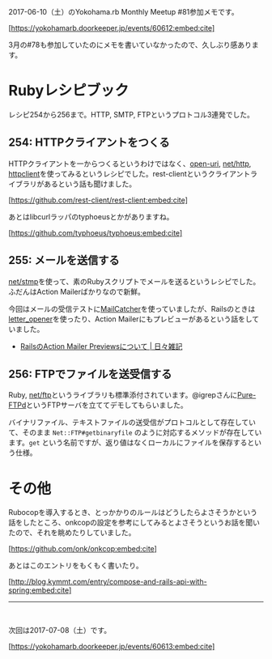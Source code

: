 <!-- Yokohama.rb Monthly Meetup #81に参加した -->

2017-06-10（土）のYokohama.rb Monthly Meetup #81参加メモです。

[https://yokohamarb.doorkeeper.jp/events/60612:embed:cite]

3月の#78も参加していたのにメモを書いていなかったので、久しぶり感あります。

# Rubyレシピブック

レシピ254から256まで。HTTP, SMTP, FTPというプロトコル3連発でした。

## 254: HTTPクライアントをつくる

HTTPクライアントを一からつくるというわけではなく、[open-uri](https://docs.ruby-lang.org/ja/latest/library/open=2duri.html), [net/http](https://docs.ruby-lang.org/ja/latest/library/net=2fhttp.html), [httpclient](https://github.com/nahi/httpclient)を使ってみるというレシピでした。rest-clientというクライアントライブラリがあるという話も聞けました。

[https://github.com/rest-client/rest-client:embed:cite]

あとはlibcurlラッパのtyphoeusとかがありますね。

[https://github.com/typhoeus/typhoeus:embed:cite]

## 255: メールを送信する

[net/stmp](https://docs.ruby-lang.org/ja/latest/library/net=2fsmtp.html)を使って、素のRubyスクリプトでメールを送るというレシピでした。ふだんはAction Mailerばかりなので新鮮。

今回はメールの受信テストに[MailCatcher](https://mailcatcher.me)を使っていましたが、Railsのときは[letter_opener](https://github.com/ryanb/letter_opener)を使ったり、Action Mailerにもプレビューがあるという話をしていました。

- [RailsのAction Mailer Previewsについて | 日々雑記](http://y-yagi.tumblr.com/post/88746017105/rails%E3%81%AEaction-mailer-previews%E3%81%AB%E3%81%A4%E3%81%84%E3%81%A6)

## 256: FTPでファイルを送受信する

Ruby, [net/ftp](https://docs.ruby-lang.org/ja/latest/library/net=2fftp.html)というライブラリも標準添付されています。@igrepさんに[Pure-FTPd](https://www.pureftpd.org/project/pure-ftpd)というFTPサーバを立ててデモしてもらいました。

バイナリファイル、テキストファイルの送受信がプロトコルとして存在していて、そのまま `Net::FTP#getbinaryfile` のように対応するメソッドが存在しています。`get` という名前ですが、返り値はなくローカルにファイルを保存するという仕様。

# その他

Rubocopを導入するとき、とっかかりのルールはどうしたらよさそうかという話をしたところ、onkcopの設定を参考にしてみるとよさそうというお話を聞いたので、それを眺めたりしていました。

[https://github.com/onk/onkcop:embed:cite]

あとはこのエントリをもくもく書いたり。

[http://blog.kymmt.com/entry/compose-and-rails-api-with-spring:embed:cite]

----
<br>

次回は2017-07-08（土）です。

[https://yokohamarb.doorkeeper.jp/events/60613:embed:cite]
